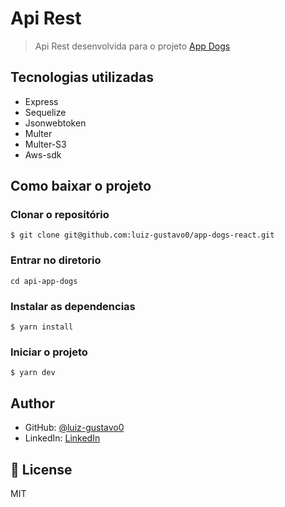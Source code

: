# Api Rest

> Api Rest desenvolvida para o projeto [App Dogs](https://github.com/luiz-gustavo0/app-dogs-react)

## Tecnologias utilizadas

- Express
- Sequelize
- Jsonwebtoken
- Multer
- Multer-S3
- Aws-sdk

## Como baixar o projeto

### Clonar o repositório

```
$ git clone git@github.com:luiz-gustavo0/app-dogs-react.git
```

### Entrar no diretorio

```
cd api-app-dogs
```

### Instalar as dependencias

```
$ yarn install
```

### Iniciar o projeto

```
$ yarn dev
```

## Author

- GitHub: [@luiz-gustavo0](https://github.com/luiz-gustavo0)
- LinkedIn: [LinkedIn](https://www.linkedin.com/in/luiz-gustavo0/)

## 📝 License

MIT

<!-- This project is [MIT](lic.url) licensed. -->
